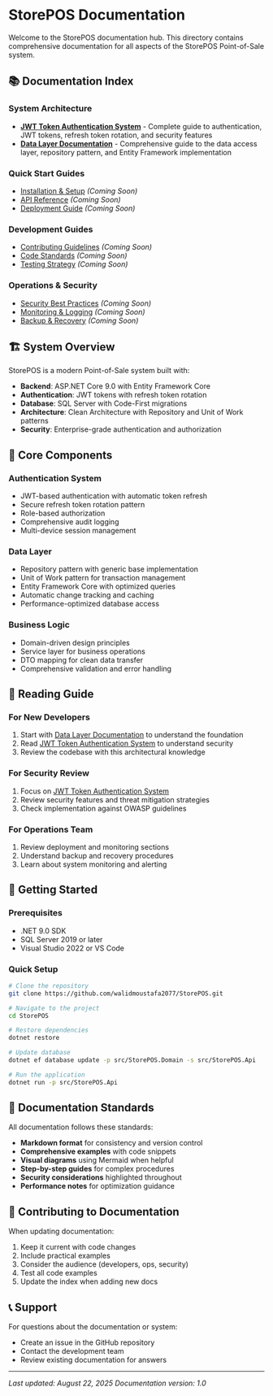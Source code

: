 # StorePOS Documentation

Welcome to the StorePOS documentation hub. This directory contains comprehensive documentation for all aspects of the StorePOS Point-of-Sale system.

## 📚 Documentation Index

### System Architecture
- **[JWT Token Authentication System](JWT-Token-Authentication-System.md)** - Complete guide to authentication, JWT tokens, refresh token rotation, and security features
- **[Data Layer Documentation](Data-Layer-Documentation.md)** - Comprehensive guide to the data access layer, repository pattern, and Entity Framework implementation

### Quick Start Guides
- [Installation & Setup](Installation-Setup.md) *(Coming Soon)*
- [API Reference](API-Reference.md) *(Coming Soon)*
- [Deployment Guide](Deployment-Guide.md) *(Coming Soon)*

### Development Guides
- [Contributing Guidelines](Contributing.md) *(Coming Soon)*
- [Code Standards](Code-Standards.md) *(Coming Soon)*
- [Testing Strategy](Testing-Strategy.md) *(Coming Soon)*

### Operations & Security
- [Security Best Practices](Security-Best-Practices.md) *(Coming Soon)*
- [Monitoring & Logging](Monitoring-Logging.md) *(Coming Soon)*
- [Backup & Recovery](Backup-Recovery.md) *(Coming Soon)*

## 🏗️ System Overview

StorePOS is a modern Point-of-Sale system built with:

- **Backend**: ASP.NET Core 9.0 with Entity Framework Core
- **Authentication**: JWT tokens with refresh token rotation
- **Database**: SQL Server with Code-First migrations
- **Architecture**: Clean Architecture with Repository and Unit of Work patterns
- **Security**: Enterprise-grade authentication and authorization

## 🔧 Core Components

### Authentication System
- JWT-based authentication with automatic token refresh
- Secure refresh token rotation pattern
- Role-based authorization
- Comprehensive audit logging
- Multi-device session management

### Data Layer
- Repository pattern with generic base implementation
- Unit of Work pattern for transaction management
- Entity Framework Core with optimized queries
- Automatic change tracking and caching
- Performance-optimized database access

### Business Logic
- Domain-driven design principles
- Service layer for business operations
- DTO mapping for clean data transfer
- Comprehensive validation and error handling

## 📖 Reading Guide

### For New Developers
1. Start with [Data Layer Documentation](Data-Layer-Documentation.md) to understand the foundation
2. Read [JWT Token Authentication System](JWT-Token-Authentication-System.md) to understand security
3. Review the codebase with this architectural knowledge

### For Security Review
1. Focus on [JWT Token Authentication System](JWT-Token-Authentication-System.md)
2. Review security features and threat mitigation strategies
3. Check implementation against OWASP guidelines

### For Operations Team
1. Review deployment and monitoring sections
2. Understand backup and recovery procedures
3. Learn about system monitoring and alerting

## 🚀 Getting Started

### Prerequisites
- .NET 9.0 SDK
- SQL Server 2019 or later
- Visual Studio 2022 or VS Code

### Quick Setup
```bash
# Clone the repository
git clone https://github.com/walidmoustafa2077/StorePOS.git

# Navigate to the project
cd StorePOS

# Restore dependencies
dotnet restore

# Update database
dotnet ef database update -p src/StorePOS.Domain -s src/StorePOS.Api

# Run the application
dotnet run -p src/StorePOS.Api
```

## 📝 Documentation Standards

All documentation follows these standards:
- **Markdown format** for consistency and version control
- **Comprehensive examples** with code snippets
- **Visual diagrams** using Mermaid when helpful
- **Step-by-step guides** for complex procedures
- **Security considerations** highlighted throughout
- **Performance notes** for optimization guidance

## 🤝 Contributing to Documentation

When updating documentation:
1. Keep it current with code changes
2. Include practical examples
3. Consider the audience (developers, ops, security)
4. Test all code examples
5. Update the index when adding new docs

## 📞 Support

For questions about the documentation or system:
- Create an issue in the GitHub repository
- Contact the development team
- Review existing documentation for answers

---

*Last updated: August 22, 2025*
*Documentation version: 1.0*
